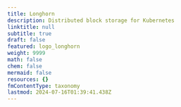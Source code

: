 ```yaml
---
title: Longhorn
description: Distributed block storage for Kubernetes
linktitle: null
subtitle: true
draft: false
featured: logo_longhorn
weight: 9999
math: false
chem: false
mermaid: false
resources: {}
fmContentType: taxonomy
lastmod: 2024-07-16T01:39:41.438Z
---
```


